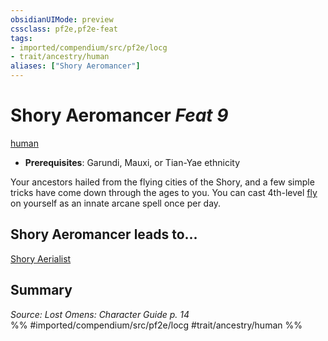 ```yaml
---
obsidianUIMode: preview
cssclass: pf2e,pf2e-feat
tags:
- imported/compendium/src/pf2e/locg
- trait/ancestry/human
aliases: ["Shory Aeromancer"]
---
```

# Shory Aeromancer  *Feat 9*  
[human](human.md)  

- **Prerequisites**: Garundi, Mauxi, or Tian-Yae ethnicity

Your ancestors hailed from the flying cities of the Shory, and a few simple tricks have come down through the ages to you. You can cast 4th-level [fly](../spells/fly.md) on yourself as an innate arcane spell once per day.

## Shory Aeromancer leads to...

[Shory Aerialist](shory-aerialist-locg.md)

## Summary

*Source: Lost Omens: Character Guide p. 14*  
%% #imported/compendium/src/pf2e/locg #trait/ancestry/human %%